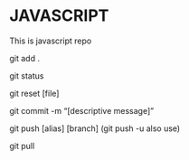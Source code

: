# JAVASCRIPT
This is javascript repo

git add .   <!-- this help to add all code at a time befor commit we need to use add command-->

git status    <!-- show modified files in working directory, staged for your next commit -->

git reset [file]    <!-- unstage a file while retaining the changes in working directory -->

git commit -m “[descriptive message]”     <!-- commit your staged content as a new commit snapshot -->

git push [alias] [branch]  (git push -u also use)  <!-- Transmit local branch commits to the remote repository branch -->

git pull   <!-- fetch and merge any commits from the tracking remote branch -->
